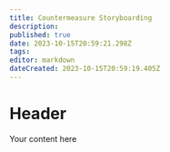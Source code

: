 ```yaml
---
title: Countermeasure Storyboarding
description: 
published: true
date: 2023-10-15T20:59:21.298Z
tags: 
editor: markdown
dateCreated: 2023-10-15T20:59:19.405Z
---
```


# Header
Your content here
